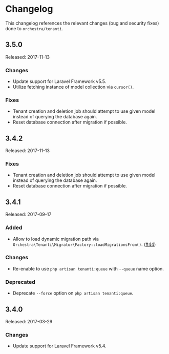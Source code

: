 # Changelog

This changelog references the relevant changes (bug and security fixes) done to `orchestra/tenanti`.

## 3.5.0

Released: 2017-11-13

### Changes

* Update support for Laravel Framework v5.5.
* Utilize fetching instance of model collection via `cursor()`.

### Fixes

* Tenant creation and deletion job should attempt to use given model instead of querying the database again.
* Reset database connection after migration if possible.

## 3.4.2

Released: 2017-11-13

### Fixes

* Tenant creation and deletion job should attempt to use given model instead of querying the database again.
* Reset database connection after migration if possible.

## 3.4.1

Released: 2017-09-17

### Added

* Allow to load dynamic migration path via `Orchestra\Tenanti\Migrator\Factory::loadMigrationsFrom()`. ([#44](https://github.com/orchestral/tenanti/pull/44))

### Changes

* Re-enable to use `php artisan tenanti:queue` with `--queue` name option.

### Deprecated

* Deprecate `--force` option on `php artisan tenanti:queue`.

## 3.4.0

Released: 2017-03-29

### Changes

* Update support for Laravel Framework v5.4.
